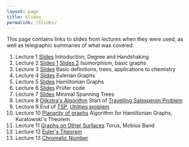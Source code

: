 ```yaml
---
layout: page
title: Slides
permalink: /Slides/
---
```


This page contains links to slides from lectures when they were used, as well as telegraphic summaries of what was covered.

1. Lecture 1 [Slides](../Slides/Lecture1.html) Introduction, Degree and Handshaking
1. Lecture 2 [Slides 1](../Slides/Lecture2.html) [Slides 2](../Slides/Lecture3.pdf) Isomorphism, basic graphs
3. Lecture 3 [Slides](../Slides/DefinitionsTreesChem.pdf) Basic definitions, trees, applications to chemistry
4. Lecture 4 [Slides](../Slides/Lecture5.pdf) Eulerian Graphs
5. Lecture 5 [Slides](../Slides/Lecture6.pdf) Hamiltonian Graphs
6. Lecture 6 [Slides](../Slides/Prufer.pdf) Prüfer code
7. Lecture 7 [Slides](../Slides/KruskalPrim.pdf) Minimal Spanning Trees
8. Lecture 8 [Dijkstra's Algorithm](../Slides/Dijkstra.pdf) Start of [Travelling Salesperon Problem](../Slides/TSP.pdf)
9. Lecture 9 End of [TSP](../Slides/TSP.pdf), [Utilities problem](../Slides/Lecture11.pdf)
10. Lecture 10 [Planarity of graphs](../Slides/Lecture12.pdf) Algorithm for Hamiltonian Graphs, Kuratowski's Theorem
11. Lecture 11 [Graphs on Other Surfaces](../Slides/Surfaces.html) Torus, Mobius Band
12. Lecture 12 [Euler's Theorem](../Slides/Euler.pdf)
13. Lecture 13 [Chromatic Number](../Slides/Lecture18.pdf)

